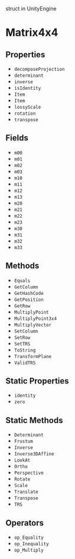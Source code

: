 struct in UnityEngine
# Matrix4x4

## Properties
- `decomposeProjection`
- `determinant`
- `inverse`
- `isIdentity`
- `Item`
- `Item`
- `lossyScale`
- `rotation`
- `transpose`
## Fields
- `m00`
- `m01`
- `m02`
- `m03`
- `m10`
- `m11`
- `m12`
- `m13`
- `m20`
- `m21`
- `m22`
- `m23`
- `m30`
- `m31`
- `m32`
- `m33`
## Methods
- `Equals`
- `GetColumn`
- `GetHashCode`
- `GetPosition`
- `GetRow`
- `MultiplyPoint`
- `MultiplyPoint3x4`
- `MultiplyVector`
- `SetColumn`
- `SetRow`
- `SetTRS`
- `ToString`
- `TransformPlane`
- `ValidTRS`
## Static Properties
- `identity`
- `zero`
## Static Methods
- `Determinant`
- `Frustum`
- `Inverse`
- `Inverse3DAffine`
- `LookAt`
- `Ortho`
- `Perspective`
- `Rotate`
- `Scale`
- `Translate`
- `Transpose`
- `TRS`
## Operators
- `op_Equality`
- `op_Inequality`
- `op_Multiply`
